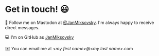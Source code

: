 # Get in touch! 😃

🐘 Follow me on Mastodon at [@JanMiksovsky](https://fosstodon.org/@JanMiksovsky). I'm always happy to receive direct messages.

💻 I'm on GitHub as [JanMiksovsky](https://github.com/JanMiksovsky)

✉️ You can email me at &lt;_my first name_>@&lt;_my last name_>.com

